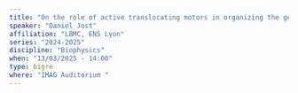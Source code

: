 ```yaml
---
title: "On the role of active translocating motors in organizing the genome in space and time"
speaker: "Daniel Jost"
affiliation: "LBMC, ENS Lyon"
series: "2024-2025"
discipline: "Biophysics"
when: "13/03/2025 - 14:00"
type: bigre
where: "IMAG Auditorium "
---
```

